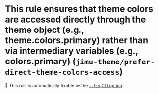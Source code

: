 # This rule ensures that theme colors are accessed directly through the theme object (e.g., theme.colors.primary) rather than via intermediary variables (e.g., colors.primary) (`jimu-theme/prefer-direct-theme-colors-access`)

🔧 This rule is automatically fixable by the [`--fix` CLI option](https://eslint.org/docs/latest/user-guide/command-line-interface#--fix).

<!-- end auto-generated rule header -->
